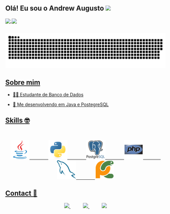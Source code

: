 ## Olá! Eu sou o Andrew Augusto <img src="https://raw.githubusercontent.com/iampavangandhi/iampavangandhi/master/gifs/Hi.gif" width="30px"></h2>
  
<div style="display: inline_block">
  <a href="https://github.com/AndrewAugusto">
  <img 
    align="center" 
    height="158" 
    src="https://github-readme-stats.vercel.app/api?username=AndrewAugusto&show_icons=true&theme=blue-green&include_all_commits=true&count_private=true"
  />
  <img 
    align="center"
    height="155" 
    src="https://github-readme-stats.vercel.app/api/top-langs/?username=AndrewAugusto&layout=compact&langs_count=7&theme=blue-green"
  />
 </div>
  
##
  
  ![Snake animation](https://github.com/AndrewAugusto/AndrewAugusto/blob/output/github-contribution-grid-snake.svg)
  
##

## Sobre mim
- 👨‍🎓 Estudante de Banco de Dados

- 🌱 Me desenvolvendo em Java e PostegreSQL

## Skills :nerd_face:
<div style="display: inline_block"><br>
  <p align="center">
  <img title="Java" height="60" src="https://raw.githubusercontent.com/devicons/devicon/master/icons/java/java-original.svg">
  &nbsp;&nbsp;&nbsp;&nbsp;&nbsp;&nbsp;&nbsp;&nbsp;&nbsp;&nbsp;&nbsp;&nbsp;&nbsp;
  <img title="Python" height="60" src="https://raw.githubusercontent.com/devicons/devicon/master/icons/python/python-original.svg">
  &nbsp;&nbsp;&nbsp;&nbsp;&nbsp;&nbsp;&nbsp;&nbsp;&nbsp;&nbsp;&nbsp;&nbsp;&nbsp;
  <img title="Postgresql" height="60" src="https://github.com/devicons/devicon/blob/master/icons/postgresql/postgresql-original-wordmark.svg">
  &nbsp;&nbsp;&nbsp;&nbsp;&nbsp;&nbsp;&nbsp;&nbsp;&nbsp;&nbsp;&nbsp;&nbsp;&nbsp;
  <img title="Php" height="60" src="https://github.com/devicons/devicon/blob/master/icons/php/php-original.svg">
  &nbsp;&nbsp;&nbsp;&nbsp;&nbsp;&nbsp;&nbsp;&nbsp;&nbsp;&nbsp;&nbsp;&nbsp;&nbsp;
  <img title="MySQL" height="60" src="https://raw.githubusercontent.com/devicons/devicon/master/icons/mysql/mysql-plain.svg">
  &nbsp;&nbsp;&nbsp;&nbsp;&nbsp;&nbsp;&nbsp;&nbsp;&nbsp;&nbsp;&nbsp;&nbsp;&nbsp;
  <img title="Pycharm" height="60" src="https://github.com/devicons/devicon/blob/master/icons/pycharm/pycharm-original.svg">
</div>
  
## Contact :iphone:
<p align="center">
    <a href="mailto:mailto:andrewaugustodiass@gmail.com">
        <img src="https://img.shields.io/badge/gmail-D14836?&style=for-the-badge&logo=gmail&logoColor=white&link=mailto:mailto:andrewaugustodiass@gmail.com">
    </a>
    &nbsp;&nbsp;&nbsp;&nbsp;&nbsp;&nbsp;&nbsp;&nbsp;&nbsp;
    <a href="https://www.linkedin.com/in/andrew-augusto-778585127/">
        <img src="https://img.shields.io/badge/linkedin-%230077B5.svg?&style=for-the-badge&logo=linkedin&logoColor=white&link=mailto:https://www.linkedin.com/in/andrew-augusto-778585127/">
    </a>
    &nbsp;&nbsp;&nbsp;&nbsp;&nbsp;&nbsp;&nbsp;&nbsp;&nbsp;
    <a href="https://discords.com/bio/p/andrewaugusto" target="_blank"><img src="https://img.shields.io/badge/Discord-7289DA?style=for-the-badge&logo=discord&logoColor=white" target="_blank">
    </a> 
</p>
